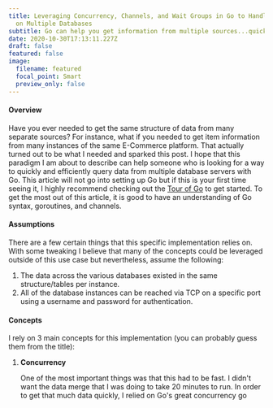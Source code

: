 ```yaml
---
title: Leveraging Concurrency, Channels, and Wait Groups in Go to Handle Queries
  on Multiple Databases
subtitle: Go can help you get information from multiple sources...quickly!
date: 2020-10-30T17:13:11.227Z
draft: false
featured: false
image:
  filename: featured
  focal_point: Smart
  preview_only: false
---
```

#### Overview

Have you ever needed to get the same structure of data from many separate sources? For instance, what if you needed to get item information from many instances of the same E-Commerce platform. That actually turned out to be what I needed and sparked this post. I hope that this paradigm I am about to describe can help someone who is looking for a way to quickly and efficiently query data from multiple database servers with Go. This article will not go into setting up Go but if this is your first time seeing it, I highly recommend checking out the [Tour of Go](https://tour.golang.org) to get started. To get the most out of this article, it is good to have an understanding of Go syntax, goroutines, and channels.

#### Assumptions

There are a few certain things that this specific implementation relies on. With some tweaking I believe that many of the concepts could be leveraged outside of this use case but nevertheless, assume the following:

1. The data across the various databases existed in the same structure/tables per instance.
2. All of the database instances can be reached via TCP on a specific port using a username and password for authentication.

#### Concepts

I rely on 3 main concepts for this implementation (you can probably guess them from the title):

1. **Concurrency**

   One of the most important things was that this had to be fast. I didn't want the data merge that I was doing to take 20 minutes to run. In order to get that much data quickly, I relied on Go's great concurrency go
